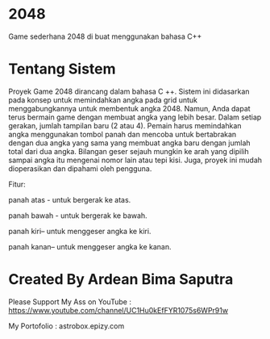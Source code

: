 # 2048
Game sederhana 2048 di buat menggunakan bahasa C++ 

# Tentang Sistem
Proyek Game 2048 dirancang dalam bahasa C ++. Sistem ini didasarkan pada konsep untuk memindahkan angka pada grid untuk menggabungkannya untuk membentuk angka 2048. Namun, Anda dapat terus bermain game dengan membuat angka yang lebih besar. Dalam setiap gerakan, jumlah tampilan baru (2 atau 4). Pemain harus memindahkan angka menggunakan tombol panah dan mencoba untuk bertabrakan dengan dua angka yang sama yang membuat angka baru dengan jumlah total dari dua angka. Bilangan geser sejauh mungkin ke arah yang dipilih sampai angka itu mengenai nomor lain atau tepi kisi. Juga, proyek ini mudah dioperasikan dan dipahami oleh pengguna.

Fitur:

panah atas - untuk bergerak ke atas.

panah bawah - untuk bergerak ke bawah.

panah kiri– untuk menggeser angka ke kiri.

panah kanan– untuk menggeser angka ke kanan.


# Created By Ardean Bima Saputra
Please Support My Ass on YouTube : https://www.youtube.com/channel/UC1Hu0kEfFYR1075s6WPr91w

My Portofolio : astrobox.epizy.com

